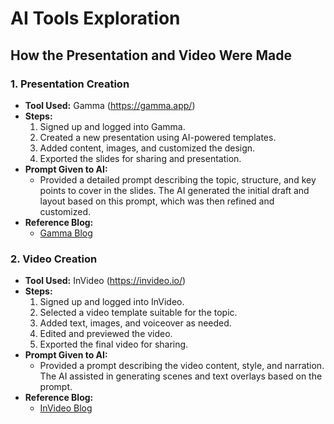 # AI Tools Exploration

## How the Presentation and Video Were Made

### 1. Presentation Creation
- **Tool Used:** Gamma (https://gamma.app/)
- **Steps:**
  1. Signed up and logged into Gamma.
  2. Created a new presentation using AI-powered templates.
  3. Added content, images, and customized the design.
  4. Exported the slides for sharing and presentation.
- **Prompt Given to AI:**
  - Provided a detailed prompt describing the topic, structure, and key points to cover in the slides. The AI generated the initial draft and layout based on this prompt, which was then refined and customized.
- **Reference Blog:**
  - [Gamma Blog](https://blog.gamma.app/)

### 2. Video Creation
- **Tool Used:** InVideo (https://invideo.io/)
- **Steps:**
  1. Signed up and logged into InVideo.
  2. Selected a video template suitable for the topic.
  3. Added text, images, and voiceover as needed.
  4. Edited and previewed the video.
  5. Exported the final video for sharing.
- **Prompt Given to AI:**
  - Provided a prompt describing the video content, style, and narration. The AI assisted in generating scenes and text overlays based on the prompt.
- **Reference Blog:**
  - [InVideo Blog](https://invideo.io/blog/)


